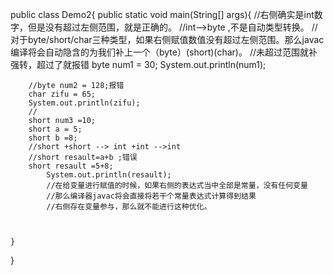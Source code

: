 public class Demo2{
	public static void main(String[] args){
		//右侧确实是int数字，但是没有超过左侧范围，就是正确的。
		//int-->byte ,不是自动类型转换。
		//对于byte/short/char三种类型，如果右侧赋值数值没有超过左侧范围。那么javac编译将会自动隐含的为我们补上一个（byte）(short)(char)。
		//未超过范围就补强转，超过了就报错
		byte num1 = 30;
		System.out.println(num1);
		
		//byte num2 = 128;报错
		char zifu = 65;
		System.out.println(zifu);
		//
		short num3 =10;
		short a = 5;
		short b =8;
		//short +short --> int +int -->int 
		//short resault=a+b ;错误
		short resault =5+8;
			System.out.println(resault);
			//在给变量进行赋值的时候，如果右侧的表达式当中全部是常量，没有任何变量
			//那么编译器javac将会直接将若干个常量表达式计算得到结果
			//右侧存在变量参与，那么就不能进行这种优化。
			

		
	}
}	